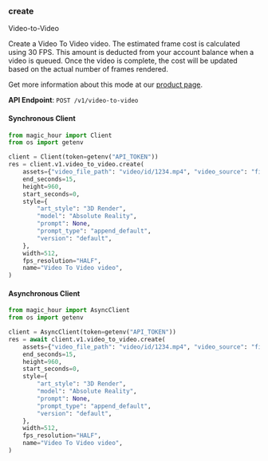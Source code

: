 
### create <a name="create"></a>
Video-to-Video

Create a Video To Video video. The estimated frame cost is calculated using 30 FPS. This amount is deducted from your account balance when a video is queued. Once the video is complete, the cost will be updated based on the actual number of frames rendered.
  
Get more information about this mode at our [product page](/products/video-to-video).
  

**API Endpoint**: `POST /v1/video-to-video`

#### Synchronous Client

```python
from magic_hour import Client
from os import getenv

client = Client(token=getenv("API_TOKEN"))
res = client.v1.video_to_video.create(
    assets={"video_file_path": "video/id/1234.mp4", "video_source": "file"},
    end_seconds=15,
    height=960,
    start_seconds=0,
    style={
        "art_style": "3D Render",
        "model": "Absolute Reality",
        "prompt": None,
        "prompt_type": "append_default",
        "version": "default",
    },
    width=512,
    fps_resolution="HALF",
    name="Video To Video video",
)
```

#### Asynchronous Client

```python
from magic_hour import AsyncClient
from os import getenv

client = AsyncClient(token=getenv("API_TOKEN"))
res = await client.v1.video_to_video.create(
    assets={"video_file_path": "video/id/1234.mp4", "video_source": "file"},
    end_seconds=15,
    height=960,
    start_seconds=0,
    style={
        "art_style": "3D Render",
        "model": "Absolute Reality",
        "prompt": None,
        "prompt_type": "append_default",
        "version": "default",
    },
    width=512,
    fps_resolution="HALF",
    name="Video To Video video",
)
```
